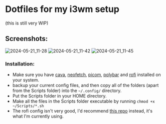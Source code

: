 # Dotfiles for my i3wm setup
(this is still very WIP)

## Screenshots:
![2024-05-21_11-28](https://github.com/SiddharthMaheshB/dotfiles/assets/125998948/25935656-5706-434d-bbb5-17de5b58f7f0)
![2024-05-21_11-42](https://github.com/SiddharthMaheshB/dotfiles/assets/125998948/bf69512b-4464-4499-be9a-d6bfa0623664)
![2024-05-21_11-45](https://github.com/SiddharthMaheshB/dotfiles/assets/125998948/f58cc16e-bd4d-44e4-b2c1-de2ff6e18715)



### Installation:
- Make sure you have [cava](https://github.com/karlstav/cava), [neofetch](https://github.com/dylanaraps/neofetch), [picom](https://github.com/yshui/picom), [polybar](https://github.com/polybar/polybar) and [rofi](https://github.com/davatorium/rofi) installed on your system.
- backup your current config files, and then copy all of the folders (apart from the Scripts folder) into the `~/.config/` directory.
- Put the Scripts folder in your HOME directory.
- Make all the files in the Scripts folder executable by running `chmod +x ~/Scripts/*.sh`
- The rofi config isn't very good, I'd recommend [this repo](https://github.com/adi1090x/rofi) instead, it's what I'm currently using.
